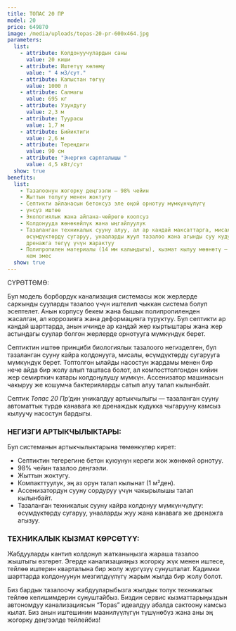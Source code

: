 ```yaml
---
title: ТОПАС 20 ПР
model: 20
price: 649870
image: /media/uploads/topas-20-pr-600x464.jpg
parameters:
  list:
    - attribute: Колдонуучулардын саны
      value: 20 киши
    - attribute: Иштетүү көлөмү
      value: " 4 м3/сут."
    - attribute: Капыстан төгүү
      value: 1000 л
    - attribute: Салмагы
      value: 695 кг
    - attribute: Узундугу
      value: 2,3 м
    - attribute: Туурасы
      value: 1,7 м
    - attribute: Бийиктиги
      value: 2,6 м
    - attribute: Тереңдиги
      value: 90 см
    - attribute: "Энергия сарпталышы "
      value: 4,5 кВт/сут
  show: true
benefits:
  list:
    - Тазалоонун жогорку деңгээли – 98% чейин
    - Жыттын толугу менен жоктугу
    - Септикти айланасын бетонсуз эле оңой орнотуу мүмкүнчүлүгү
    - үнсүз иштөө
    - Экологиялык жана айлана-чөйрөгө коопсуз
    - Колдонууда жөнөкөйлүк жана ыңгайлуулук
    - Тазаланган техникалык сууну алуу, ал ар кандай максаттарга, мисалы,
      өсүмдүктөрдү сугаруу, унааларды жууп тазалоо жана агынды суу кудугуна же
      дренажга төгүү үчүн жарактуу
    - Полипропилен материалы (14 мм калыңдыгы), кызмат кылуу мөөнөтү – 50 жылдан
      кем эмес
  show: true
---
```

СҮРӨТТӨМӨ:


Бул модель борбордук канализация системасы жок жерлерде саркынды сууларды тазалоо үчүн иштелип чыккан система болуп эсептелет. Анын корпусу бекем жана бышык полипропиленден жасалган, ал коррозияга жана деформацияга туруктуу. Бул септикти ар кандай шарттарда, анын ичинде ар кандай жер кыртыштары жана жер астындагы суулар болгон жерлерде орнотууга мүмкүндүк берет.

Септиктин иштөө принциби биологиялык тазалоого негизделген, бул тазаланган сууну кайра колдонууга, мисалы, өсүмдүктөрдү сугарууга мүмкүндүк берет. Топтолгон ылайды насостун жардамы менен бир нече айда бир жолу алып таштаса болот, ал компосттолгондон кийин жер семирткич катары колдонулушу мүмкүн. Ассенизатор машинасын чакыруу же кошумча бактерияларды сатып алуу талап кылынбайт.

Септик *Топас 20 Пр*’дин уникалдуу артыкчылыгы — тазаланган сууну автоматтык түрдө канавага же дренаждык кудукка чыгарууну камсыз кылуучу насостун бардыгы.

### **НЕГИЗГИ АРТЫКЧЫЛЫКТАРЫ:**

Бул системанын артыкчылыктарына төмөнкүлөр кирет:

* Септиктин тегерегине бетон куюунун кереги жок жөнөкөй орнотуу.
* 98% чейин тазалоо деңгээли.
* Жыттын жоктугу.
* Компакттуулук, эң аз орун талап кылынат (1 м²ден).
* Ассенизатордун сууну сордуруу үчүн чакырылышы талап кылынбайт.
* Тазаланган техникалык сууну кайра колдонуу мүмкүнчүлүгү: өсүмдүктөрдү сугаруу, унааларды жуу жана канавага же дренажга агызуу.

### **ТЕХНИКАЛЫК КЫЗМАТ КӨРСӨТҮҮ:**

Жабдууларды кантип колдонуп жатканыңызга жараша тазалоо жыштыгы өзгөрөт. Эгерде канализацияңыз жогорку жүк менен иштесе, тейлөө иштерин кварталына бир жолу жүргүзүү сунушталат. Кадимки шарттарда колдонуунун мезгилдүүлүгү жарым жылда бир жолу болот.

Биз бардык тазалоочу жабдууларыбызга жылдык толук техникалык тейлөө келишимдерин сунуштайбыз. Биздин сервис кызматтарыңыздын автономдуу канализациясын “Topas” идеалдуу абалда сактоону камсыз кылат. Биз анын иштешинин маанилүүлүгүн түшүнөбүз жана аны эң жогорку деңгээлде тейлейбиз!
